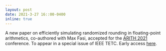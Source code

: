 ```yaml
---
layout: post
date: 2021-3-27 16::00-0400
inline: true
---
```


A new paper on efficiently simulating randomized rounding in floating-point arithmetics, co-authored with Max Fasi, accepted for the [ARITH 2021](http://arith2021.arithsymposium.org) conference. To appear in a special issue of IEEE TETC. Early access [here](https://ieeexplore.ieee.org/document/9387551).
